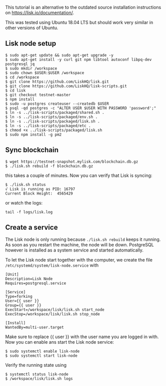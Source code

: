 This tutorial is an alternative to the outdated source installation instructions on https://lisk.io/documentation/.

This was tested using Ubuntu 18.04 LTS but should work very similar in other versions of Ubuntu.

## Lisk node setup

```
$ sudo apt-get update && sudo apt-get upgrade -y
$ sudo apt-get install -y curl git npm libtool autoconf libpq-dev postgresql jq
$ sudo mkdir /workspace
$ sudo chown $USER:$USER /workspace
$ cd /workspace
$ git clone https://github.com/LiskHQ/lisk.git
$ git clone https://github.com/LiskHQ/lisk-scripts.git
$ cd lisk
$ git checkout testnet-master
$ npm install
$ sudo -u postgres createuser --createdb $USER
$ psql -qd postgres -c "ALTER USER $USER WITH PASSWORD 'password';"
$ ln -s ../lisk-scripts/packaged/shared.sh .
$ ln -s ../lisk-scripts/packaged/env.sh .
$ ln -s ../lisk-scripts/packaged/lisk.sh .
$ ln -s ../lisk-scripts/packaged/etc .
$ chmod +x ../lisk-scripts/packaged/lisk.sh
$ sudo npm install -g pm2
```

## Sync blockchain

```
$ wget https://testnet-snapshot.mylisk.com/blockchain.db.gz 
$ ./lisk.sh rebuild -f blockchain.db.gz
```

this takes a couple of minutes. Now you can verify that Lisk is syncing:

```
$ ./lisk.sh status
√ Lisk is running as PID: 16797
Current Block Height:  4565429
```

or watch the logs:

```
tail -f logs/lisk.log
```

## Create a service

The Lisk node is only running because `./lisk.sh rebuild` keeps it running. As soon as you restart the machine, the node will be down. PostgreSQL however is installed as a system service and started automatically.

To let the Lisk node start together with the computer, we create the file `/etc/systemd/system/lisk-node.service` with

```
[Unit]
Description=Lisk Node
Requires=postgresql.service

[Service]
Type=forking
User={{ user }}
Group={{ user }}
ExecStart=/workspace/lisk/lisk.sh start_node
ExecStop=/workspace/lisk/lisk.sh stop_node

[Install]
WantedBy=multi-user.target
```

Make sure to replace {{ user }} with the user name you are logged in with. Now you can enable ans start the Lisk node service:

```
$ sudo systemctl enable lisk-node
$ sudo systemctl start lisk-node
```

Verify the running state using

```
$ systemctl status lisk-node
$ /workspace/lisk/lisk.sh logs
```
